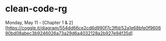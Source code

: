 # clean-code-rg

Monday, May 11 - [Chapter 1 & 2] [https://coggle.it/diagram/554dd66ce2cd6d990f7c3ffd/52a1e68bfe0f960690bd08abec3b9246026a73a29d6a4032128a2b927e94f35d]
